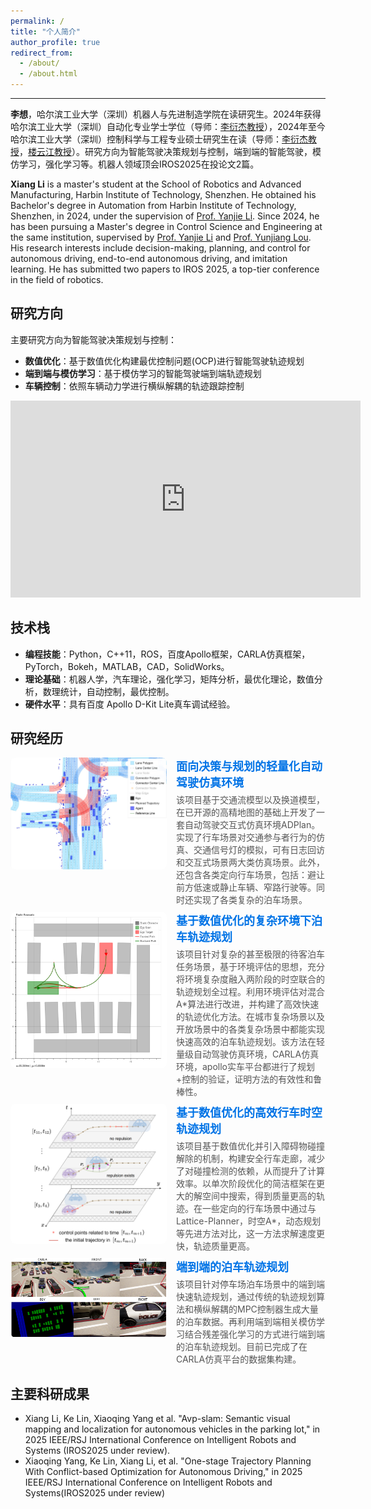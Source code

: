 ```yaml
---
permalink: /
title: "个人简介"
author_profile: true
redirect_from: 
  - /about/
  - /about.html
---
```

---

**李想**，哈尔滨工业大学（深圳）机器人与先进制造学院在读研究生。2024年获得哈尔滨工业大学（深圳）自动化专业学士学位（导师：[李衍杰教授](https://faculty.hitsz.edu.cn/liyanjie)），2024年至今哈尔滨工业大学（深圳）控制科学与工程专业硕士研究生在读（导师：[李衍杰教授](https://faculty.hitsz.edu.cn/liyanjie)，[楼云江教授](https://faculty.hitsz.edu.cn/louyunjiang)）。研究方向为智能驾驶决策规划与控制，端到端的智能驾驶，模仿学习，强化学习等。机器人领域顶会IROS2025在投论文2篇。

**Xiang Li** is a master's student at the School of Robotics and Advanced Manufacturing, Harbin Institute of Technology, Shenzhen. He obtained his Bachelor's degree in Automation from Harbin Institute of Technology, Shenzhen, in 2024, under the supervision of [Prof. Yanjie Li](https://faculty.hitsz.edu.cn/liyanjie). Since 2024, he has been pursuing a Master's degree in Control Science and Engineering at the same institution, supervised by [Prof. Yanjie Li](https://faculty.hitsz.edu.cn/liyanjie) and [Prof. Yunjiang Lou](https://faculty.hitsz.edu.cn/louyunjiang). His research interests include decision-making, planning, and control for autonomous driving, end-to-end autonomous driving, and imitation learning. He has submitted two papers to IROS 2025, a top-tier conference in the field of robotics.

研究方向
--------

主要研究方向为智能驾驶决策规划与控制：

- **数值优化**：基于数值优化构建最优控制问题(OCP)进行智能驾驶轨迹规划
- **端到端与模仿学习**：基于模仿学习的智能驾驶端到端轨迹规划
- **车辆控制**：依照车辆动力学进行横纵解耦的轨迹跟踪控制

<iframe width="560" height="315" src="https://www.youtube.com/embed/mb3_W8PnnWk?si=nrnnzrp5Oo9HtZ1V" title="YouTube video player" frameborder="0" allow="accelerometer; autoplay; clipboard-write; encrypted-media; gyroscope; picture-in-picture; web-share" referrerpolicy="strict-origin-when-cross-origin" allowfullscreen></iframe>

技术栈
------

- **编程技能**：Python，C++11，ROS，百度Apollo框架，CARLA仿真框架，PyTorch，Bokeh，MATLAB，CAD，SolidWorks。
- **理论基础**：机器人学，汽车理论，强化学习，矩阵分析，最优化理论，数值分析，数理统计，自动控制，最优控制。
- **硬件水平**：具有百度 Apollo D-Kit Lite真车调试经验。

研究经历
--------

<div style="display: flex; align-items: flex-start; text-decoration: none; margin-bottom: 10px;">
    <img src='/images/figures/project/simulation/post.jpg' alt="Simulation Project" width="250" style="margin-right: 15px; border-radius: 8px;">
    <div style="display: flex; flex-direction: column;">
        <a href="/project/1-simulation" style="font-size: 18px; font-weight: bold; text-decoration: none; color: #0073e6;">
            面向决策与规划的轻量化自动驾驶仿真环境
        </a>
        <p style="margin: 5px 0 0; color: #555; font-size: 14px;">
            该项目基于交通流模型以及换道模型，在已开源的高精地图的基础上开发了一套自动驾驶交互式仿真环境ADPlan。实现了行车场景对交通参与者行为的仿真、交通信号灯的模拟，可有日志回访和交互式场景两大类仿真场景。此外，还包含各类定向行车场景，包括：避让前方低速或静止车辆、窄路行驶等。同时还实现了各类复杂的泊车场景。
        </p>
    </div>
</div>

<div style="display: flex; align-items: flex-start; text-decoration: none; margin-bottom: 10px;">
    <img src='/images/figures/project/parking/post.png' alt="Simulation Project" width="250" style="margin-right: 15px; border-radius: 8px;">
    <div style="display: flex; flex-direction: column;">
        <a href="/project/2-parking" style="font-size: 18px; font-weight: bold; text-decoration: none; color: #0073e6;">
            基于数值优化的复杂环境下泊车轨迹规划
        </a>
        <p style="margin: 5px 0 0; color: #555; font-size: 14px;">
            该项目针对复杂的甚至极限的待客泊车任务场景，基于环境评估的思想，充分将环境复杂度融入两阶段的时空联合的轨迹规划全过程。利用环境评估对混合A*算法进行改进，并构建了高效快速的轨迹优化方法。在城市复杂场景以及开放场景中的各类复杂场景中都能实现快速高效的泊车轨迹规划。该方法在轻量级自动驾驶仿真环境，CARLA仿真环境，apollo实车平台都进行了规划+控制的验证，证明方法的有效性和鲁棒性。
        </p>
    </div>
</div>

<div style="display: flex; align-items: flex-start; text-decoration: none; margin-bottom: 10px;">
    <img src='/images/figures/project/driving/post.png' alt="Simulation Project" width="250" style="margin-right: 15px; border-radius: 8px;">
    <div style="display: flex; flex-direction: column;">
        <a href="/project/3-driving" style="font-size: 18px; font-weight: bold; text-decoration: none; color: #0073e6;">
            基于数值优化的高效行车时空轨迹规划
        </a>
        <p style="margin: 5px 0 0; color: #555; font-size: 14px;">
            该项目基于数值优化并引入障碍物碰撞解除的机制，构建安全行车走廊，减少了对碰撞检测的依赖，从而提升了计算效率。以单次阶段优化的简洁框架在更大的解空间中搜索，得到质量更高的轨迹。在一些定向的行车场景中通过与Lattice-Planner，时空A*，动态规划等先进方法对比，这一方法求解速度更快，轨迹质量更高。
        </p>
    </div>
</div>

<div style="display: flex; align-items: flex-start; text-decoration: none; margin-bottom: 10px;">
    <img src='/images/figures/project/e2e/post.png' alt="Simulation Project" width="250" style="margin-right: 15px; border-radius: 8px;">
    <div style="display: flex; flex-direction: column;">
        <a href="/project/4-e2e" style="font-size: 18px; font-weight: bold; text-decoration: none; color: #0073e6;">
            端到端的泊车轨迹规划
        </a>
        <p style="margin: 5px 0 0; color: #555; font-size: 14px;">
            该项目针对停车场泊车场景中的端到端快速轨迹规划，通过传统的轨迹规划算法和横纵解耦的MPC控制器生成大量的泊车数据。再利用端到端相关模仿学习结合残差强化学习的方式进行端到端的泊车轨迹规划。目前已完成了在CARLA仿真平台的数据集构建。
        </p>
    </div>
</div>




主要科研成果
------
- Xiang Li, Ke Lin, Xiaoqing Yang et al. "Avp-slam: Semantic visual mapping and localization for autonomous vehicles in the parking lot," in 2025 IEEE/RSJ International Conference on Intelligent Robots and Systems (IROS2025 under review).
- Xiaoqing Yang, Ke Lin, Xiang Li, et al. "One-stage Trajectory Planning With Conflict-based Optimization for Autonomous Driving," in 2025 IEEE/RSJ International Conference on Intelligent Robots and Systems(IROS2025 under review)
<!-- - 专利在审 -->



<!-- **Markdown generator**

The repository includes [a set of Jupyter notebooks](https://github.com/academicpages/academicpages.github.io/tree/master/markdown_generator
) that converts a CSV containing structured data about talks or presentations into individual markdown files that will be properly formatted for the Academic Pages template. The sample CSVs in that directory are the ones I used to create my own personal website at stuartgeiger.com. My usual workflow is that I keep a spreadsheet of my publications and talks, then run the code in these notebooks to generate the markdown files, then commit and push them to the GitHub repository.

How to edit your site's GitHub repository
------
Many people use a git client to create files on their local computer and then push them to GitHub's servers. If you are not familiar with git, you can directly edit these configuration and markdown files directly in the github.com interface. Navigate to a file (like [this one](https://github.com/academicpages/academicpages.github.io/blob/master/_talks/2012-03-01-talk-1.md) and click the pencil icon in the top right of the content preview (to the right of the "Raw | Blame | History" buttons). You can delete a file by clicking the trashcan icon to the right of the pencil icon. You can also create new files or upload files by navigating to a directory and clicking the "Create new file" or "Upload files" buttons. 

Example: editing a markdown file for a talk
![Editing a markdown file for a talk](/images/editing-talk.png)

For more info
------
More info about configuring Academic Pages can be found in [the guide](https://academicpages.github.io/markdown/), the [growing wiki](https://github.com/academicpages/academicpages.github.io/wiki), and you can always [ask a question on GitHub](https://github.com/academicpages/academicpages.github.io/discussions). The [guides for the Minimal Mistakes theme](https://mmistakes.github.io/minimal-mistakes/docs/configuration/) (which this theme was forked from) might also be helpful. -->
